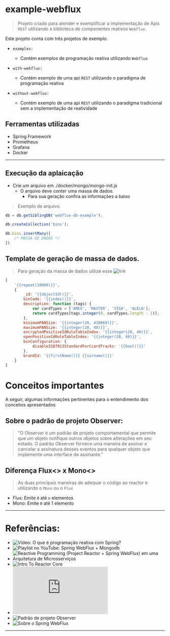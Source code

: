 # example-webflux

> Projeto criado para atender e exemplificar a implementação de Apis `REST` utilizando
> a biblioteca de componentes reativos `Webflux`.

Este projeto conta com três projetos de exemplo.

- `examples:`
    - Contém exemplos de programação reativa utilizando `Webflux`

- `with-webflux:`
    - Contém exemplo de uma api `REST` utilizando o paradigma de programação reativa

- `without-webflux:`
    - Contém exemplo de uma api `REST` utilizando o paradigma tradicional sem a implementação de reatividade

## Ferramentas utilizadas

- Spring Framework
- Prometheus
- Grafana
- Docker

---

## Execução da aplaicação

- Crie um arquivo em ./docker/mongo/mongo-init.js
    - O arquivo deve conter uma massa de dados.
        - Para sua geração confira as informações a baixo

> Exemplo de arquivo:

````js
db = db.getSiblingDB('webflux-db-example');

db.createCollection('bins');

db.bins.insertMany([
    /* MASSA DE DADOS */
])

````

## Template de geração de massa de dados.

> Para geração da massa de dados utilize esse  ![link](https://www.json-generator.com/)

```js
[
    '{{repeat(10000)}}',
    {
        _id: '{{objectId()}}',
        binCode: '{{index()}}',
        description: function (tags) {
            var cardTypes = ['AMEX', 'MASTER', 'VISA', 'ALELO'];
            return cardTypes[tags.integer(0, cardTypes.length - 1)];
        },
        minimumPANSize: '{{integer(20, 438069)}}',
        maximumPANSize: '{{integer(20, 40)}}',
        encryptedPositiveIdRuleTableIndex: '{{integer(20, 40)}}',
        openPositiveIdRuleTableIndex: '{{integer(20, 40)}}',
        binConfiguration: {
            disableISO7813StandardForCcardTracks: '{{bool()}}'
        },
        brandId: '{{firstName()}} {{surname()}}'
    }
]
```

# Conceitos importantes

A seguir, algumas informações pertinentes para o entendimento dos conceitos apresentados

## Sobre o padrão de projeto Observer:

> "O Observer é um padrão de projeto comportamental que permite que um objeto notifique
> outros objetos sobre alterações em seu estado. O padrão Observer fornece uma maneira
> de assinar e cancelar a assinatura desses eventos para qualquer objeto que implemente
> uma interface de assinante."

## Diferença Flux<> x Mono<>

> As duas principais maneiras de adequar o código ao reactor é 
> utilizando o `Mono` ou o `Flux`

- Flux: Emite `0` até `n` elementos
- Mono: Emite `0` até 1 elemento

---

# Referências:

- ![Vídeo: O que é programação reativa com Spring?](https://www.youtube.com/watch?v=sR54-qSQnqk&ab_channel=AluraCursosOnline)
- ![Playlist no YouTube: Spring WebFlux + Mongodb](https://www.youtube.com/watch?v=jW1YdAb3GZo&list=PL8iIphQOyG-CyD9uuRTMiqxEut5QAKHga&ab_channel=MichelliBrito)
- ![Reactive Programming (Project Reactor + Spring WebFlux) em uma Arquitetura de Microsserviços](https://medium.com/@marcelomg21/reactive-programming-project-reactor-spring-webflux-em-uma-arquitetura-de-micro-servi%C3%A7os-e4351028ff9a)
- ![Intro To Reactor Core](https://www.baeldung.com/reactor-core)
- ![Sobre o Flux](https://projectreactor.io/docs/core/release/api/reactor/core/publisher/Flux.html)
- ![Padrão de projeto `Observer`](https://refactoring.guru/design-patterns/observer)
- ![Sobre o `Spring WebFlux`](https://medium.com/@michellibrito/spring-webflux-f611c8256c53)

---


